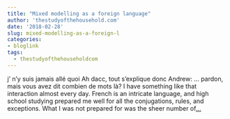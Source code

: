 ```yaml
---
title: "Mixed modelling as a foreign language"
author: 'thestudyofthehousehold.com'
date: '2018-02-28'
slug: mixed-modelling-as-a-foreign-l
categories:
- bloglink
tags:
  - thestudyofthehouseholdcom
---
```


j’ n’y suis jamais allé quoi Ah dacc, tout s’explique donc Andrew: … pardon, mais vous avez dit combien de mots là? I have something like that interaction almost every day. French is an intricate language, and high school studying prepared me well for all the conjugations, rules, and exceptions. What I was not prepared for was the sheer number of[... <i class="fas fa-external-link-alt"></i>](http://thestudyofthehousehold.com/2018/02/28/2018-02-28-formulae-are-a-lot-like-french-slang/)


